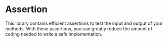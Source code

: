 # Assertion
This library contains efficient assertions to test the input and output of your methods. With these assertions, you can greatly reduce the amount of coding needed to write a safe implementation.
